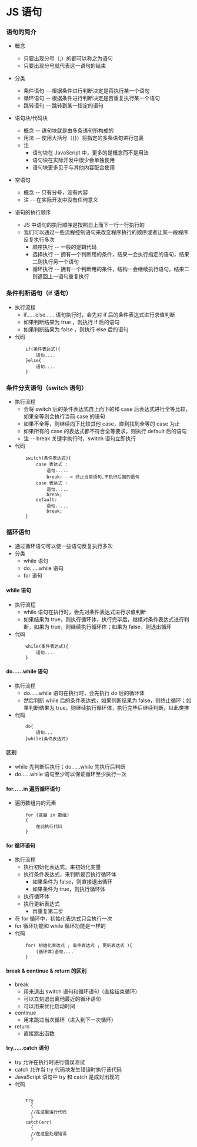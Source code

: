 # JS 语句
### 语句的简介
- 概念
	- 只要出现分号（;）的都可以称之为语句
	- 只要出现分号就代表这一语句的结束

- 分类
	- 条件语句 -- 根据条件进行判断决定是否执行某一个语句
	- 循环语句 -- 根据条件进行判断决定是否重复执行某一个语句
	- 跳转语句 -- 跳转到某一指定的语句

- 语句块/代码块
	- 概念 -- 语句块就是由多条语句所构成的
	- 用法 -- 使用大括号（{}）将指定的多条语句进行包裹
	- 注
		- 语句块在 JavaScript 中，更多的是概念而不是用法
		- 语句块在实际开发中很少会单独使用
		- 语句块更多见于与其他内容配合使用

- 空语句
	- 概念 -- 只有分号，没有内容
	- 注 -- 在实际开发中没有任何意义

- 语句的执行顺序
	- JS 中语句的执行顺序是按照自上而下一行一行执行的
	- 我们可以通过一些流程控制语句来改变程序执行的顺序或者让某一段程序反复执行多次
		- 顺序执行 -- 一般的逻辑代码
		- 选择执行 -- 拥有一个判断用的条件，结果一会执行指定的语句，结果二则执行另一个语句
		- 循环执行 -- 拥有一个判断用的条件，结构一会继续执行语句，结果二则返回上一语句重复执行

### 条件判断语句（if 语句）
- 执行流程
	- if……else…… 语句执行时，会先对 if 后的条件表达式进行求值判断
	- 如果判断结果为 true ，则执行 if 后的语句
	- 如果判断结果为 false ，则执行 else 后的语句
- 代码
	```
		if(条件表达式){
	        语句....
	    }else{
	        语句....
	    }
	```

### 条件分支语句（switch 语句）
- 执行流程
	- 会将 switch 后的条件表达式自上而下的和 case 后表达式进行全等比较，如果全等则会执行当前 case 的语句
	- 如果不全等，则继续向下比较其他 case，直到找到全等的 case 为止
	- 如果所有的 case 的表达式都不符合全等要求，则执行 default 后的语句
	- 注 -- break 关键字执行时，switch 语句立即执行
- 代码
	```
		switch(条件表达式){
		    case 表达式 :
		        语句.....
		        break; --> 终止当前语句,不执行后面的语句
		    case 表达式 :
		        语句.....
		        break;
		    default:
		        语句.....
		        break;
		}
	```

### 循环语句
- 通过循环语句可以使一些语句反复执行多次
- 分类
	- while 语句
	- do……while 语句
	- for 语句

#### while 语句
- 执行流程
	- while 语句在执行时，会先对条件表达式进行求值判断
	- 如果结果为 true，则执行循环体，执行完毕后，继续对条件表达式进行判断，如果为 true，则继续执行循环体；如果为 false，则退出循环
- 代码
	```
		while(条件表达式){
       		语句....
    	}
	```

#### do……while 语句
- 执行流程
	- do……while 语句在执行时，会先执行 do 后的循环体
	- 然后判断 while 后的条件表达式，如果判断结果为 false，则终止循环；如果判断结果为 true，则继续执行循环体，执行完毕后继续判断，以此类推
- 代码
	```
		do{
       		语句...
     	}while(条件表达式)
	```

#### 区别
- while 先判断后执行；do……while 先执行后判断
- do……while 语句至少可以保证循环至少执行一次

#### for……in 遍历循环语句
- 遍历数组内的元素
	```
		for (变量 in 数组)
		{
		    在此执行代码
		}
	```

#### for 循环语句
- 执行流程
	- 执行初始化表达式，来初始化变量
	- 执行条件表达式，来判断是否执行循环体
		- 如果条件为 false，则直接退出循环
		- 如果条件为 true，则执行循环体
	- 执行循环体
	- 执行更新表达式
		- 再重复第二步
- 在 for 循环中，初始化表达式只会执行一次
- for 循环功能和 while 循环功能是一样的
- 代码
	```
		for( 初始化表达式 ; 条件表达式 ; 更新表达式 ){
        	(循环体)语句....
    	} 
	```

#### break & continue & return 的区别
- break 
	- 用来退出 switch 语句和循环语句（直接结束循环）
	- 可以立刻退出离他最近的循环语句
	- 可以用来优化启动时间
- continue 
	- 用来跳过当次循环（进入到下一次循环）
- return
	- 直接跳出函数

#### try……catch 语句
- try 允许在执行时进行错误测试
- catch 允许当 try 代码块发生错误时执行该代码
- JavaScript 语句中 try 和 catch 是成对出现的
- 代码
	```
		
		try
		  {
		  //在这里运行代码
		  }
		catch(err)
		  {
		  //在这里处理错误
		  }
	```